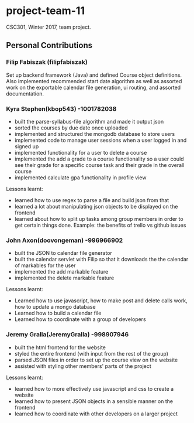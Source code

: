 # project-team-11
CSC301, Winter 2017, team project.

## Personal Contributions

### Filip Fabiszak (filipfabiszak)

Set up backend framework (Java) and defined Course object definitions. Also implemented recommended start date algorithm as well as assorted work on the exportable calendar file generation, ui routing, and assorted documentation.

### Kyra Stephen(kbop543) -1001782038

* built the parse-syllabus-file algorithm and made it output json 
* sorted the courses by due date once uploaded
* implemented and structured the mongodb database to store users
* implemented code to manage user sessions when a user logged in and signed up  
* implemented functionality for a user to delete a course
* implemented the add a grade to a course functionality so a user could see their grade for a specific course task and their grade in the overall course
* implemented calculate gpa functionality in profile view

Lessons learnt: 
* learned how to use regex to parse a file and build json from that 
* learned a lot about manipulating json objects to be displayed on the frontend
* learned about how to split up tasks among group members in order to get certain things done. Example: the benefits of trello vs github issues

### John Axon(doovongeman) -996966902
 
* built the JSON to calendar file generator
* built the calendar servlet with Filip so that it downloads the the calendar of markables for the user
* implemented the add markable feature
* implemented the delete markable feature

Lessons learnt: 
* Learned how to use javascript, how to make post and delete calls work, how to update a mongo database
* Learned how to build a calendar file
* Learned how to coordinate with a group of developers

### Jeremy Gralla(JeremyGralla) -998907946

* built the html frontend for the website
* styled the entire frontend (with input from the rest of the group)
* parsed JSON files in order to set up the course view on the website
* assisted with styling other members' parts of the project

Lessons learnt:
* learned how to more effectively use javascript and css to create a website
* learned how to present JSON objects in a sensible manner on the frontend
* learned how to coordinate with other developers on a larger project
